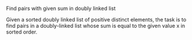 Find pairs with given sum in doubly linked list

Given a sorted doubly linked list of positive distinct elements, the task is to find pairs in a doubly-linked list whose sum is equal to the given value x in sorted order.
